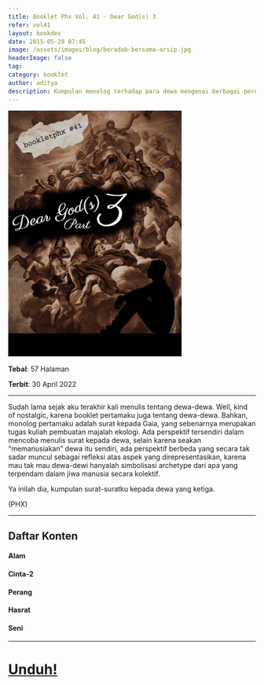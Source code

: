 ```yaml
---
title: Booklet Phx Vol. 41 - Dear God(s) 3
refer: vol41
layout: bookdes
date: 2015-05-29 07:45
image: /assets/images/blog/beradab-bersama-arsip.jpg
headerImage: false
tag:
category: booklet
author: aditya
description: Kumpulan monolog terhadap para dewa mengenai berbagai perenungan terhadap semesta (Lanjutan lagi)
---
```


<img class="image" src="/assets/images/cover/booklet41.jpg" alt="__" height="500px">

__Tebal__: 57 Halaman

__Terbit__: 30 April 2022

***

Sudah lama sejak aku terakhir kali menulis tentang dewa-dewa. Well, kind of nostalgic, karena booklet pertamaku juga tentang dewa-dewa. Bahkan, monolog pertamaku adalah surat kepada Gaia, yang sebenarnya merupakan tugas kuliah pembuatan majalah ekologi. Ada perspektif tersendiri dalam mencoba menulis surat kepada dewa, selain karena seakan “memanusiakan” dewa itu sendiri, ada perspektif berbeda yang secara tak sadar muncul sebagai refleksi atas aspek yang direpresentasikan, karena mau tak mau dewa-dewi hanyalah simbolisasi archetype dari apa yang terpendam dalam jiwa manusia secara kolektif.

Ya inilah dia, kumpulan surat-suratku kepada dewa yang ketiga.

(PHX)

***

## Daftar Konten

#### Alam

#### Cinta-2

#### Perang

#### Hasrat

#### Seni

***
 

# [Unduh!][akses]

[akses]: http://phoenixfin.github.io/assets/pdf/bookletphx/booklet41.pdf